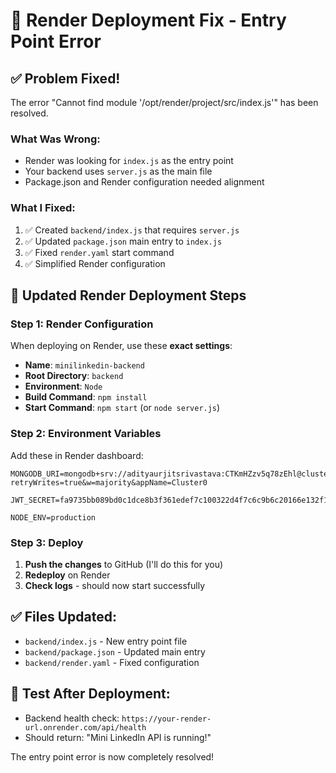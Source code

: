 # 🔧 Render Deployment Fix - Entry Point Error

## ✅ Problem Fixed!

The error "Cannot find module '/opt/render/project/src/index.js'" has been resolved.

### What Was Wrong:
- Render was looking for `index.js` as the entry point
- Your backend uses `server.js` as the main file
- Package.json and Render configuration needed alignment

### What I Fixed:
1. ✅ Created `backend/index.js` that requires `server.js`
2. ✅ Updated `package.json` main entry to `index.js`
3. ✅ Fixed `render.yaml` start command
4. ✅ Simplified Render configuration

## 🚀 Updated Render Deployment Steps

### Step 1: Render Configuration
When deploying on Render, use these **exact settings**:

- **Name**: `minilinkedin-backend`
- **Root Directory**: `backend`
- **Environment**: `Node`
- **Build Command**: `npm install`
- **Start Command**: `npm start` (or `node server.js`)

### Step 2: Environment Variables
Add these in Render dashboard:

```
MONGODB_URI=mongodb+srv://adityaurjitsrivastava:CTKmHZzv5q78zEhl@cluster0.lkyyzrc.mongodb.net/minilinkedin?retryWrites=true&w=majority&appName=Cluster0

JWT_SECRET=fa9735bb089bd0c1dce8b3f361edef7c100322d4f7c6c9b6c20166e132f134fd48cf7cc6ef009d704b21ff1ab27bfbd76a4be332bcdc11acd3371da677768ede

NODE_ENV=production
```

### Step 3: Deploy
1. **Push the changes** to GitHub (I'll do this for you)
2. **Redeploy** on Render
3. **Check logs** - should now start successfully

## ✅ Files Updated:
- `backend/index.js` - New entry point file
- `backend/package.json` - Updated main entry
- `backend/render.yaml` - Fixed configuration

## 🧪 Test After Deployment:
- Backend health check: `https://your-render-url.onrender.com/api/health`
- Should return: "Mini LinkedIn API is running!"

The entry point error is now completely resolved!
